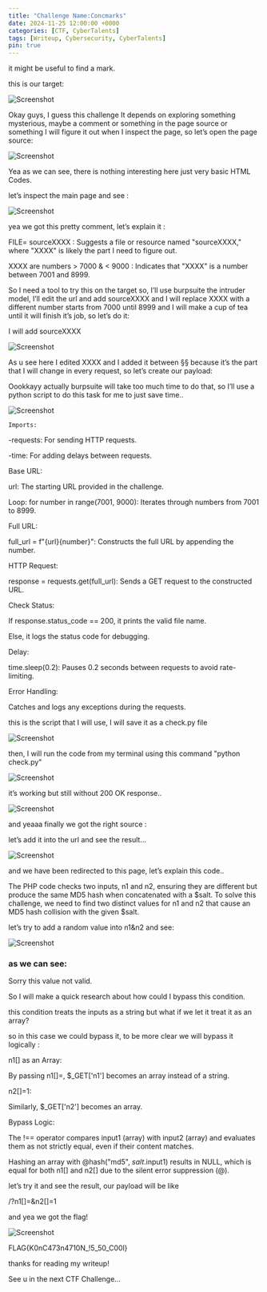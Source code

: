 ```yaml
---
title: "Challenge Name:Concmarks"
date: 2024-11-25 12:00:00 +0000
categories: [CTF, CyberTalents]
tags: [Writeup, Cybersecurity, CyberTalents]
pin: true
---
```

it might be useful to find a mark.

this is our target:

![Screenshot](/assets/img/concmarks/image.png)

Okay guys, I guess this challenge It depends on exploring something mysterious, maybe a comment or something in the page source or something I will figure it out when I inspect the page, so let’s open the page source:

![Screenshot](/assets/img/concmarks/image1.png)

Yea as we can see, there is nothing interesting here just very basic HTML Codes.

let’s inspect the main page and see :

![Screenshot](/assets/img/concmarks/image3.png)

yea we got this pretty comment, let’s explain it :

FILE= sourceXXXX : Suggests a file or resource named "sourceXXXX," where "XXXX" is likely the part I need to figure out.

XXXX are numbers > 7000 & < 9000 : Indicates that "XXXX" is a number between 7001 and 8999.

So I need a tool to try this on the target so, I’ll use burpsuite the intruder model, I’ll edit the url and add sourceXXXX and I will replace XXXX with a different number starts from 7000 until 8999 and I will make a cup of tea until it will finish it’s job, so let’s do it:

I will add sourceXXXX

![Screenshot](/assets/img/concmarks/4.png)

As u see here I edited XXXX and I added it between §§ because it’s the part that I will change in every request, so let’s create our payload:

Oookkayy actually burpsuite will take too much time to do that, so I’ll use a python script to do this task for me to just save time..

![Screenshot](/assets/img/concmarks/11.png)

    Imports:
    
-requests: For sending HTTP requests.

-time: For adding delays between requests.

Base URL:

url: The starting URL provided in the challenge.

Loop:
for number in range(7001, 9000): Iterates through numbers from 7001 to 8999.

Full URL:

full_url = f"{url}{number}": Constructs the full URL by appending the number.

HTTP Request:

response = requests.get(full_url): Sends a GET request to the constructed URL.

Check Status:

If response.status_code == 200, it prints the valid file name.

Else, it logs the status code for debugging.

Delay:

time.sleep(0.2): Pauses 0.2 seconds between requests to avoid rate-limiting.

Error Handling:

Catches and logs any exceptions during the requests.

this is the script that I will use, I will save it as a check.py file

![Screenshot](/assets/img/concmarks/5.png)

then, I will run the code from my terminal using this command
"python check.py"

![Screenshot](/assets/img/concmarks/6.png)

it’s working but still without 200 OK response..

![Screenshot](/assets/img/concmarks/7.png)

and yeaaa finally we got the right source :

let’s add it into the url and see the result…

![Screenshot](/assets/img/concmarks/8.png)

and we have been redirected to this page, let’s explain this code..

The PHP code checks two inputs, n1 and n2, ensuring they are different but produce the same MD5 hash when concatenated with a $salt. To solve this challenge, we need to find two distinct values for n1 and n2 that cause an MD5 hash collision with the given $salt.

let’s try to add a random value into n1&n2 and see:

![Screenshot](/assets/img/concmarks/9.png)

### **as we can see:**

Sorry this value not valid.

So I will make a quick research about how could I bypass this condition.

this condition treats the inputs as a string but what if we let it treat it as an array?

so in this case we could bypass it, to be more clear we will bypass it logically :

n1[] as an Array:

By passing n1[]=, $_GET['n1'] becomes an array instead of a string.

n2[]=1:

Similarly, $_GET['n2'] becomes an array.

Bypass Logic:

The !== operator compares input1 (array) with input2 (array) and evaluates them as not strictly equal, even if their content matches.

Hashing an array with @hash("md5", $salt.$input1) results in NULL, which is equal for both n1[] and n2[] due to the silent error suppression (@).

let’s try it and see the result, our payload will be like

/?n1[]=&n2[]=1

and yea we got the flag!

![Screenshot](/assets/img/concmarks/10.png)

FLAG{K0nC473n4710N_!5_50_C00l}

thanks for reading my writeup!

See u in the next CTF Challenge…
